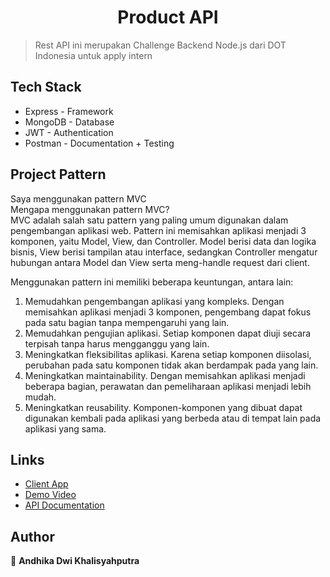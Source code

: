 <h1 align="center">Product API</h1>

> Rest API ini merupakan Challenge Backend Node.js dari DOT Indonesia untuk apply intern

## Tech Stack
- Express - Framework
- MongoDB - Database
- JWT - Authentication
- Postman - Documentation + Testing

## Project Pattern

Saya menggunakan pattern MVC<br/>
Mengapa menggunakan pattern MVC?<br/>
MVC adalah salah satu pattern yang paling umum digunakan dalam pengembangan aplikasi web. Pattern ini memisahkan aplikasi menjadi 3 komponen, yaitu Model, View, dan Controller. Model berisi data dan logika bisnis, View berisi tampilan atau interface, sedangkan Controller mengatur hubungan antara Model dan View serta meng-handle request dari client.

Menggunakan pattern ini memiliki beberapa keuntungan, antara lain:

1. Memudahkan pengembangan aplikasi yang kompleks. Dengan memisahkan aplikasi menjadi 3 komponen, pengembang dapat fokus pada satu bagian tanpa mempengaruhi yang lain.
2. Memudahkan pengujian aplikasi. Setiap komponen dapat diuji secara terpisah tanpa harus mengganggu yang lain.
3. Meningkatkan fleksibilitas aplikasi. Karena setiap komponen diisolasi, perubahan pada satu komponen tidak akan berdampak pada yang lain.
4. Meningkatkan maintainability. Dengan memisahkan aplikasi menjadi beberapa bagian, perawatan dan pemeliharaan aplikasi menjadi lebih mudah.
5. Meningkatkan reusability. Komponen-komponen yang dibuat dapat digunakan kembali pada aplikasi yang berbeda atau di tempat lain pada aplikasi yang sama.

## Links
- [Client App](https://github.com/andhikadk/dot-product-app)
- [Demo Video](https://loom.com)
- [API Documentation](https://postman.com)

## Author

👤 **Andhika Dwi Khalisyahputra**
